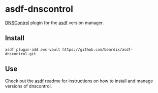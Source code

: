 # asdf-dnscontrol

[DNSControl](https://github.com/StackExchange/dnscontrol) plugin for the [asdf](https://github.com/asdf-vm/asdf) version manager.

## Install

```
asdf plugin-add aws-vault https://github.com/beardix/asdf-dnscontrol.git
```

## Use

Check out the [asdf](https://github.com/asdf-vm/asdf) readme for instructions on how to install and manage versions of dnscontrol.
